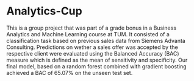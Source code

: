 # Analytics-Cup
This is a group project that was part of a grade bonus in a Business Analytics and Machine Learning course at TUM.
It consisted of a classification task based on previous sales data from Siemens Advanta Consulting. Predictions on wether a sales offer was accepted by the respective client were evaluated using the Balanced Accuracy (BAC) measure which is defined as the mean of sensitivity and specificity. Our final model, based on a random forest combined with gradient boosting achieved a BAC of 65.07% on the unseen test set.
